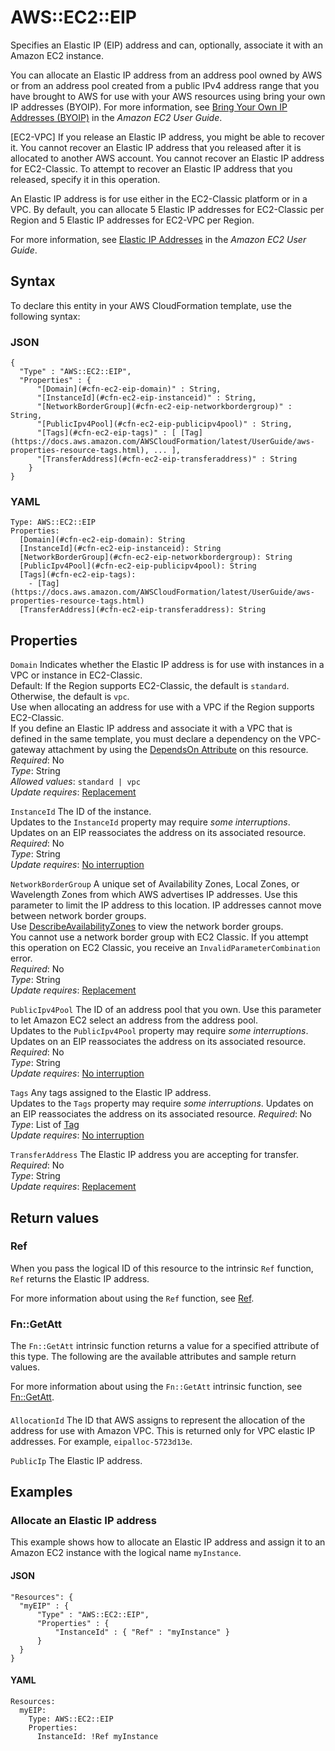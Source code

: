 # AWS::EC2::EIP<a name="aws-resource-ec2-eip"></a>

Specifies an Elastic IP \(EIP\) address and can, optionally, associate it with an Amazon EC2 instance\.

You can allocate an Elastic IP address from an address pool owned by AWS or from an address pool created from a public IPv4 address range that you have brought to AWS for use with your AWS resources using bring your own IP addresses \(BYOIP\)\. For more information, see [Bring Your Own IP Addresses \(BYOIP\)](https://docs.aws.amazon.com/AWSEC2/latest/UserGuide/ec2-byoip.html) in the *Amazon EC2 User Guide*\.

\[EC2\-VPC\] If you release an Elastic IP address, you might be able to recover it\. You cannot recover an Elastic IP address that you released after it is allocated to another AWS account\. You cannot recover an Elastic IP address for EC2\-Classic\. To attempt to recover an Elastic IP address that you released, specify it in this operation\.

An Elastic IP address is for use either in the EC2\-Classic platform or in a VPC\. By default, you can allocate 5 Elastic IP addresses for EC2\-Classic per Region and 5 Elastic IP addresses for EC2\-VPC per Region\.

For more information, see [Elastic IP Addresses](https://docs.aws.amazon.com/AWSEC2/latest/UserGuide/elastic-ip-addresses-eip.html) in the *Amazon EC2 User Guide*\.

## Syntax<a name="aws-resource-ec2-eip-syntax"></a>

To declare this entity in your AWS CloudFormation template, use the following syntax:

### JSON<a name="aws-resource-ec2-eip-syntax.json"></a>

```
{
  "Type" : "AWS::EC2::EIP",
  "Properties" : {
      "[Domain](#cfn-ec2-eip-domain)" : String,
      "[InstanceId](#cfn-ec2-eip-instanceid)" : String,
      "[NetworkBorderGroup](#cfn-ec2-eip-networkbordergroup)" : String,
      "[PublicIpv4Pool](#cfn-ec2-eip-publicipv4pool)" : String,
      "[Tags](#cfn-ec2-eip-tags)" : [ [Tag](https://docs.aws.amazon.com/AWSCloudFormation/latest/UserGuide/aws-properties-resource-tags.html), ... ],
      "[TransferAddress](#cfn-ec2-eip-transferaddress)" : String
    }
}
```

### YAML<a name="aws-resource-ec2-eip-syntax.yaml"></a>

```
Type: AWS::EC2::EIP
Properties: 
  [Domain](#cfn-ec2-eip-domain): String
  [InstanceId](#cfn-ec2-eip-instanceid): String
  [NetworkBorderGroup](#cfn-ec2-eip-networkbordergroup): String
  [PublicIpv4Pool](#cfn-ec2-eip-publicipv4pool): String
  [Tags](#cfn-ec2-eip-tags): 
    - [Tag](https://docs.aws.amazon.com/AWSCloudFormation/latest/UserGuide/aws-properties-resource-tags.html)
  [TransferAddress](#cfn-ec2-eip-transferaddress): String
```

## Properties<a name="aws-resource-ec2-eip-properties"></a>

`Domain`  <a name="cfn-ec2-eip-domain"></a>
Indicates whether the Elastic IP address is for use with instances in a VPC or instance in EC2\-Classic\.  
Default: If the Region supports EC2\-Classic, the default is `standard`\. Otherwise, the default is `vpc`\.  
Use when allocating an address for use with a VPC if the Region supports EC2\-Classic\.  
If you define an Elastic IP address and associate it with a VPC that is defined in the same template, you must declare a dependency on the VPC\-gateway attachment by using the [ DependsOn Attribute](https://docs.aws.amazon.com/AWSCloudFormation/latest/UserGuide/aws-attribute-dependson.html) on this resource\.  
*Required*: No  
*Type*: String  
*Allowed values*: `standard | vpc`  
*Update requires*: [Replacement](https://docs.aws.amazon.com/AWSCloudFormation/latest/UserGuide/using-cfn-updating-stacks-update-behaviors.html#update-replacement)

`InstanceId`  <a name="cfn-ec2-eip-instanceid"></a>
The ID of the instance\.  
Updates to the `InstanceId` property may require *some interruptions*\. Updates on an EIP reassociates the address on its associated resource\.
*Required*: No  
*Type*: String  
*Update requires*: [No interruption](https://docs.aws.amazon.com/AWSCloudFormation/latest/UserGuide/using-cfn-updating-stacks-update-behaviors.html#update-no-interrupt)

`NetworkBorderGroup`  <a name="cfn-ec2-eip-networkbordergroup"></a>
 A unique set of Availability Zones, Local Zones, or Wavelength Zones from which AWS advertises IP addresses\. Use this parameter to limit the IP address to this location\. IP addresses cannot move between network border groups\.  
Use [DescribeAvailabilityZones](https://docs.aws.amazon.com/AWSEC2/latest/APIReference/API_DescribeAvailabilityZones.html) to view the network border groups\.  
You cannot use a network border group with EC2 Classic\. If you attempt this operation on EC2 Classic, you receive an `InvalidParameterCombination` error\.  
*Required*: No  
*Type*: String  
*Update requires*: [Replacement](https://docs.aws.amazon.com/AWSCloudFormation/latest/UserGuide/using-cfn-updating-stacks-update-behaviors.html#update-replacement)

`PublicIpv4Pool`  <a name="cfn-ec2-eip-publicipv4pool"></a>
The ID of an address pool that you own\. Use this parameter to let Amazon EC2 select an address from the address pool\.  
Updates to the `PublicIpv4Pool` property may require *some interruptions*\. Updates on an EIP reassociates the address on its associated resource\.
*Required*: No  
*Type*: String  
*Update requires*: [No interruption](https://docs.aws.amazon.com/AWSCloudFormation/latest/UserGuide/using-cfn-updating-stacks-update-behaviors.html#update-no-interrupt)

`Tags`  <a name="cfn-ec2-eip-tags"></a>
Any tags assigned to the Elastic IP address\.  
Updates to the `Tags` property may require *some interruptions*\. Updates on an EIP reassociates the address on its associated resource\.
*Required*: No  
*Type*: List of [Tag](https://docs.aws.amazon.com/AWSCloudFormation/latest/UserGuide/aws-properties-resource-tags.html)  
*Update requires*: [No interruption](https://docs.aws.amazon.com/AWSCloudFormation/latest/UserGuide/using-cfn-updating-stacks-update-behaviors.html#update-no-interrupt)

`TransferAddress`  <a name="cfn-ec2-eip-transferaddress"></a>
The Elastic IP address you are accepting for transfer\.  
*Required*: No  
*Type*: String  
*Update requires*: [Replacement](https://docs.aws.amazon.com/AWSCloudFormation/latest/UserGuide/using-cfn-updating-stacks-update-behaviors.html#update-replacement)

## Return values<a name="aws-resource-ec2-eip-return-values"></a>

### Ref<a name="aws-resource-ec2-eip-return-values-ref"></a>

When you pass the logical ID of this resource to the intrinsic `Ref` function, `Ref` returns the Elastic IP address\.

For more information about using the `Ref` function, see [Ref](https://docs.aws.amazon.com/AWSCloudFormation/latest/UserGuide/intrinsic-function-reference-ref.html)\.

### Fn::GetAtt<a name="aws-resource-ec2-eip-return-values-fn--getatt"></a>

The `Fn::GetAtt` intrinsic function returns a value for a specified attribute of this type\. The following are the available attributes and sample return values\.

For more information about using the `Fn::GetAtt` intrinsic function, see [Fn::GetAtt](https://docs.aws.amazon.com/AWSCloudFormation/latest/UserGuide/intrinsic-function-reference-getatt.html)\.

#### <a name="aws-resource-ec2-eip-return-values-fn--getatt-fn--getatt"></a>

`AllocationId`  <a name="AllocationId-fn::getatt"></a>
The ID that AWS assigns to represent the allocation of the address for use with Amazon VPC\. This is returned only for VPC elastic IP addresses\. For example, `eipalloc-5723d13e`\.

`PublicIp`  <a name="PublicIp-fn::getatt"></a>
The Elastic IP address\.

## Examples<a name="aws-resource-ec2-eip--examples"></a>

### Allocate an Elastic IP address<a name="aws-resource-ec2-eip--examples--Allocate_an_Elastic_IP_address"></a>

This example shows how to allocate an Elastic IP address and assign it to an Amazon EC2 instance with the logical name `myInstance`\.

#### JSON<a name="aws-resource-ec2-eip--examples--Allocate_an_Elastic_IP_address--json"></a>

```
"Resources": {
  "myEIP" : {
      "Type" : "AWS::EC2::EIP",
      "Properties" : {
          "InstanceId" : { "Ref" : "myInstance" }
      }
  }
}
```

#### YAML<a name="aws-resource-ec2-eip--examples--Allocate_an_Elastic_IP_address--yaml"></a>

```
Resources:
  myEIP:
    Type: AWS::EC2::EIP
    Properties:
      InstanceId: !Ref myInstance
```